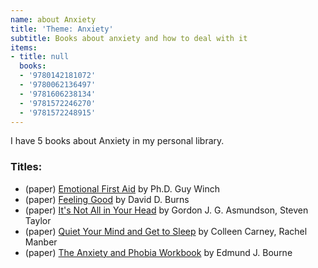 ```yaml
---
name: about Anxiety
title: 'Theme: Anxiety'
subtitle: Books about anxiety and how to deal with it
items:
- title: null
  books:
  - '9780142181072'
  - '9780062136497'
  - '9781606238134'
  - '9781572246270'
  - '9781572248915'
---
```

I have 5 books about Anxiety in my personal library.

### Titles:
- (paper) [Emotional First Aid](/books/info/9780142181072) by Ph.D. Guy Winch
- (paper) [Feeling Good](/books/info/9780062136497) by David D. Burns
- (paper) [It's Not All in Your Head](/books/info/9781606238134) by Gordon J. G. Asmundson, Steven Taylor
- (paper) [Quiet Your Mind and Get to Sleep](/books/info/9781572246270) by Colleen Carney, Rachel Manber
- (paper) [The Anxiety and Phobia Workbook](/books/info/9781572248915) by Edmund J. Bourne

